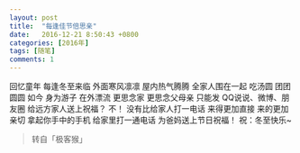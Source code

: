 ```yaml
---
layout: post
title:  "每逢佳节倍思亲"
date:   2016-12-21 8:50:43 +0800
categories: [2016年]
tags: [随笔]
comments: 1
---
```

回忆童年
每逢冬至来临
外面寒风凛凛
屋内热气腾腾
全家人围在一起
吃汤圆
团团圆圆
如今
身为游子
在外漂流
更思念家
更思念父母亲
只能发
QQ说说、微博、朋友圈
给远方家人送上祝福？
不！
没有比给家人打一电话
来得更加直接
来的更加亲切
拿起你手中的手机 
给家里打一通电话
为爸妈送上节日祝福！
祝：冬至快乐~

> 转自「极客猴」